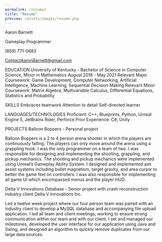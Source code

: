 ```yaml
---
permalink: /resume/
title: "Resume"
preview: /assets/images/resume.png
---
```


Aaron Barnett

Gameplay Programmer

(859) 771-0683

ContactAaronBarnett@gmail.com




EDUCATION
University of Kentucky - Bachelor of Science in Computer Science, Minor in Mathematics
August 2018 - May 2021
Relevant Major Coursework: Game Development, Computer Networking, Artificial Intelligence, Machine Learning, Sequential Decision Making
Relevant Minor Coursework: Matrix Algebra, Multivariable Calculus, Differential Equations, Statistics and Probability

SKILLS
Embraces teamwork
Attention to detail
Self-directed learner


LANGUAGES/TECHNOLOGIES
Proficient: C++, Blueprints, Python, Unreal Engine 5, JetBrains Rider, Perforce
Prior Experience: C#, Unity

PROJECTS
Balloon Boppers - Personal project

Balloon Boppers is a 2 to 4 person arena shooter in which the players are continuously falling. The players can only move around the arena using a grappling hook. I was the only programmer on a team of two.
I was responsible for designing and implementing the shooting, grappling, and pickup mechanics. The shooting and pickup mechanics were implemented using Unreal’s Gameplay Ability System. I designed and implemented aim assist systems including bullet magnetism, target gravity, and area cursor to better the game feel on controllers. I was also responsible for implementing all game UI which encompassed menus and the player HUD.

Delta V Innovations Database - Senior project with crash reconstruction industry client Delta V Innovations Inc.

Led a twelve week project where our four person team was paired with an industry client to develop a MySQL database and accompanying file upload application. I led all team and client meetings, working to ensure strong communication within our team and with our client. I set and managed our milestones, developed the user interface for our application using Java and Swing, and designed an algorithm to quickly remove duplicates from our large data sources.
